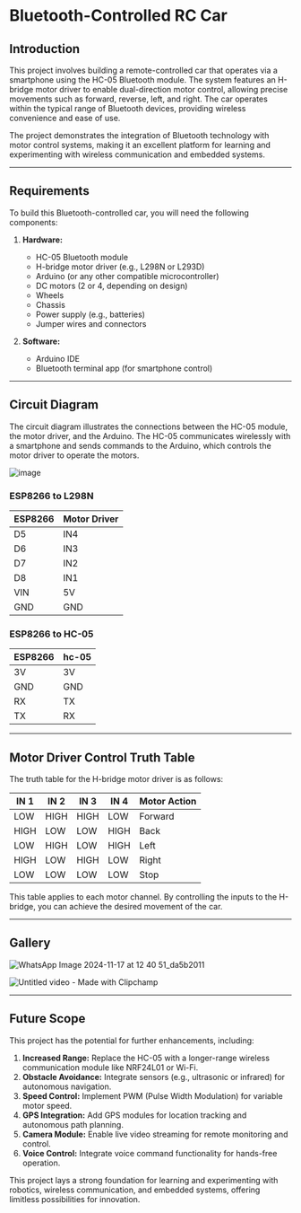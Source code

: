 # **Bluetooth-Controlled RC Car**  

## **Introduction**  
This project involves building a remote-controlled car that operates via a smartphone using the HC-05 Bluetooth module. The system features an H-bridge motor driver to enable dual-direction motor control, allowing precise movements such as forward, reverse, left, and right. The car operates within the typical range of Bluetooth devices, providing wireless convenience and ease of use.  

The project demonstrates the integration of Bluetooth technology with motor control systems, making it an excellent platform for learning and experimenting with wireless communication and embedded systems.  

---

## **Requirements**  
To build this Bluetooth-controlled car, you will need the following components:  
1. **Hardware:**  
   - HC-05 Bluetooth module  
   - H-bridge motor driver (e.g., L298N or L293D)  
   - Arduino (or any other compatible microcontroller)  
   - DC motors (2 or 4, depending on design)  
   - Wheels  
   - Chassis  
   - Power supply (e.g., batteries)  
   - Jumper wires and connectors  

2. **Software:**  
   - Arduino IDE  
   - Bluetooth terminal app (for smartphone control)  

---

## **Circuit Diagram**  
The circuit diagram illustrates the connections between the HC-05 module, the motor driver, and the Arduino. The HC-05 communicates wirelessly with a smartphone and sends commands to the Arduino, which controls the motor driver to operate the motors.  

![image](https://github.com/user-attachments/assets/6f29743c-fe04-4dcd-8cad-4e0880984192)  


### **ESP8266 to L298N** 

| ESP8266 | Motor Driver | 
|---------|--------------|
| D5      | IN4          | 
| D6      | IN3          | 
| D7      | IN2          |
| D8      | IN1          |
| VIN     | 5V           |
| GND     | GND          |


### **ESP8266 to HC-05** 

| ESP8266 | hc-05        | 
|---------|--------------|
| 3V      | 3V           | 
| GND     | GND          | 
| RX      | TX           |
| TX      | RX           |

---

## **Motor Driver Control Truth Table**  

The truth table for the H-bridge motor driver is as follows:  

| IN 1    | IN 2    | IN 3    | IN 4    | Motor Action |  
|---------|---------|---------|---------|--------------|  
| LOW     | HIGH    | HIGH    | LOW     | Forward      |  
| HIGH    | LOW     | LOW     | HIGH    | Back         |   
| LOW     | HIGH    | LOW     | HIGH    | Left         | 
| HIGH    | LOW     | HIGH    | LOW     | Right        |
| LOW     | LOW     | LOW     | LOW     | Stop         | 

This table applies to each motor channel. By controlling the inputs to the H-bridge, you can achieve the desired movement of the car.  

---

## **Gallery**  

![WhatsApp Image 2024-11-17 at 12 40 51_da5b2011](https://github.com/user-attachments/assets/955aec87-b41c-45bc-982d-3985c657915e)

![Untitled video - Made with Clipchamp](https://github.com/user-attachments/assets/4522f9e7-eb47-4c6f-8c81-61c1aafb275b)


---

## **Future Scope**  
This project has the potential for further enhancements, including:  
1. **Increased Range:** Replace the HC-05 with a longer-range wireless communication module like NRF24L01 or Wi-Fi.  
2. **Obstacle Avoidance:** Integrate sensors (e.g., ultrasonic or infrared) for autonomous navigation.  
3. **Speed Control:** Implement PWM (Pulse Width Modulation) for variable motor speed.  
4. **GPS Integration:** Add GPS modules for location tracking and autonomous path planning.  
5. **Camera Module:** Enable live video streaming for remote monitoring and control.  
6. **Voice Control:** Integrate voice command functionality for hands-free operation.  

This project lays a strong foundation for learning and experimenting with robotics, wireless communication, and embedded systems, offering limitless possibilities for innovation.  
